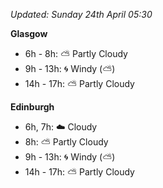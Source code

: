 *Updated: Sunday 24th April 05:30*

**Glasgow**

* 6h - 8h: :partly_sunny: Partly Cloudy
* 9h - 13h: :cyclone: Windy (:partly_sunny:)
* 14h - 17h: :partly_sunny: Partly Cloudy

**Edinburgh**

* 6h, 7h: :cloud: Cloudy
* 8h: :partly_sunny: Partly Cloudy
* 9h - 13h: :cyclone: Windy (:partly_sunny:)
* 14h - 17h: :partly_sunny: Partly Cloudy
